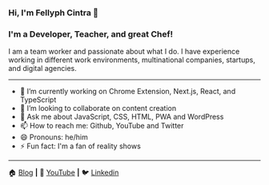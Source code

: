 ### Hi, I'm Fellyph Cintra 👋


### I'm a Developer, Teacher, and great Chef!

I am a team worker and passionate about what I do. I have experience working in different work environments, multinational companies, startups, and digital agencies.

---

- 🔭 I’m currently working on Chrome Extension, Next.js, React, and TypeScript
- 👯 I’m looking to collaborate on content creation 
- 💬 Ask me about JavaScript, CSS, HTML, PWA and WordPress
- 📫 How to reach me: Github, YouTube and Twitter
- 😄 Pronouns: he/him
- ⚡ Fun fact: I'm a fan of reality shows

---

🏠  [Blog][blog] **|**
🎥  [YouTube][youtube] **|**
🐦  [Linkedin][linkedin]

[blog]: https://blog.fellyph.com.br
[youtube]: https://www.youtube.com/channel/UCPaufJocHYVHj44iwXG95PA
[linkedin]: https://www.linkedin.com/in/fellyph/
